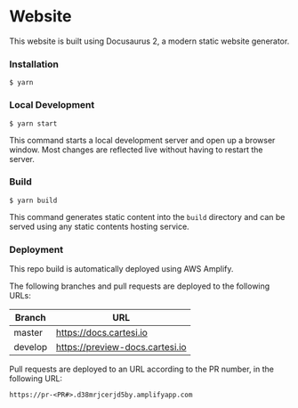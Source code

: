 # Website

This website is built using Docusaurus 2, a modern static website generator.

### Installation

```
$ yarn
```

### Local Development

```
$ yarn start
```

This command starts a local development server and open up a browser window. Most changes are reflected live without having to restart the server.

### Build

```
$ yarn build
```

This command generates static content into the `build` directory and can be served using any static contents hosting service.

### Deployment

This repo build is automatically deployed using AWS Amplify.

The following branches and pull requests are deployed to the following URLs:

| Branch  | URL                             |
| ------- | ------------------------------- |
| master  | https://docs.cartesi.io         |
| develop | https://preview-docs.cartesi.io |

Pull requests are deployed to an URL according to the PR number, in the following URL:

`https://pr-<PR#>.d38mrjcerjd5by.amplifyapp.com`
